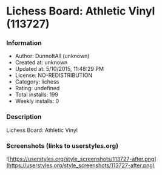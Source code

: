 # Lichess Board: Athletic Vinyl (113727)

### Information
- Author: DunnoItAll (unknown)
- Created at: unknown
- Updated at: 5/10/2015, 11:48:29 PM
- License: NO-REDISTRIBUTION
- Category: lichess
- Rating: undefined
- Total installs: 199
- Weekly installs: 0


### Description
Lichess Board: Athletic Vinyl


### Screenshots (links to userstyles.org)
![https://userstyles.org/style_screenshots/113727-after.png](https://userstyles.org/style_screenshots/113727-after.png)


